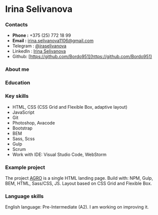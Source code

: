 # Irina Selivanova

### Contacts
* **Phone :** +375 (25) 772 18 99
* **Email :** irina.selivanova1106@gmail.com
* Telegram : [@iraselivanova](https://t.me/iraselivanova)
* LinkedIn : [Irina Selivanova](https://www.linkedin.com/in/irina-selivanova-a223301b7/)
* Github: [https://github.com/Bordo951](https://github.com/Bordo951)

### About me

### Education

### Key skills 

* HTML, CSS (CSS Grid and Flexible Box, adaptive layout)
* JavaScript
* Git
* Photoshop, Avacode
* Bootstrap
* BEM
* Sass, Scss
* Gulp
* Scrum
* Work with IDE: Visual Studio Code, WebStorm

### Example project

The project [AGRO](https://bordo951.github.io/agro/) is a single HTML landing page.
Build with: NPM, Gulp, BEM, HTML, Sass/CSS, JS. Layout based on CSS Grid and Flexible Box.

### Language skills

English language: Pre-Intermediate (A2). I am working on improving it.

